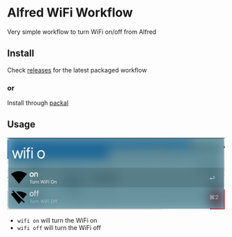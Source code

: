 # Alfred WiFi Workflow

Very simple workflow to turn WiFi on/off from Alfred

## Install

Check [releases](https://github.com/dvcrn/alfred-wifi-workflow/releases) for the latest packaged
workflow

### or

Install through [packal](http://www.packal.org/workflow/wifi-control)

## Usage

![screenshot](screenshot.png)

- `wifi on` will turn the WiFi on
- `wifi off` will turn the WiFi off

